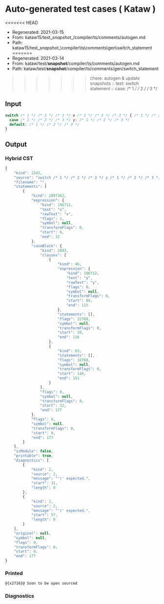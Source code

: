 # Auto-generated test cases ( Kataw )
<<<<<<< HEAD
- Regenerated: 2021-03-15
- From: kataw15/test\__snapshot__/compiler/ts/comments/autogen.md
- Path: kataw15/test\__snapshot__\compiler\ts\comments\gen\switch_statement
=======
- Regenerated: 2021-03-14
- From: kataw/test/__snapshot__/compiler/ts/comments/autogen.md
- Path: kataw/test/__snapshot__/compiler/ts/comments/gen/switch_statement
>>>>>>> chore: autogen & update snapshots
> :: test: switch statement
> :: case: /* 1 */ /* 2 */ /* 3 */
## Input

`````js
switch /* 1 */ /* 2 */ /* 3 */ x /* 1 */ /* 2 */ /* 3 */ { /* 1 */ /* 2 */ /* 3 */
  case /* 1 */ /* 2 */ /* 3 */ y: /* 1 */ /* 2 */ /* 3 */
  default: /* 1 */ /* 2 */ /* 3 */
}
`````

## Output

### Hybrid CST

```javascript
{
    "kind": 2243,
    "source": "switch /* 1 */ /* 2 */ /* 3 */ x /* 1 */ /* 2 */ /* 3 */ { /* 1 */ /* 2 */ /* 3 */\n  case /* 1 */ /* 2 */ /* 3 */ y: /* 1 */ /* 2 */ /* 3 */\n  default: /* 1 */ /* 2 */ /* 3 */\n}",
    "filename": "",
    "statements": [
        {
            "kind": 2097362,
            "expression": {
                "kind": 196712,
                "text": "x",
                "rawText": "x",
                "flags": 1,
                "symbol": null,
                "transformFlags": 0,
                "start": 6,
                "end": 32
            },
            "caseBlock": {
                "kind": 2093,
                "clauses": [
                    {
                        "kind": 46,
                        "expression": {
                            "kind": 196712,
                            "text": "y",
                            "rawText": "y",
                            "flags": 0,
                            "symbol": null,
                            "transformFlags": 0,
                            "start": 89,
                            "end": 115
                        },
                        "statements": [],
                        "flags": 32768,
                        "symbol": null,
                        "transformFlags": 0,
                        "start": 58,
                        "end": 116
                    },
                    {
                        "kind": 65,
                        "statements": [],
                        "flags": 32768,
                        "symbol": null,
                        "transformFlags": 0,
                        "start": 116,
                        "end": 151
                    }
                ],
                "flags": 0,
                "symbol": null,
                "transformFlags": 0,
                "start": 32,
                "end": 177
            },
            "flags": 0,
            "symbol": null,
            "transformFlags": 0,
            "start": 0,
            "end": 177
        }
    ],
    "isModule": false,
    "printable": true,
    "diagnostics": [
        {
            "kind": 2,
            "source": 2,
            "message": "'(' expected.",
            "start": 31,
            "length": 0
        },
        {
            "kind": 2,
            "source": 2,
            "message": "')' expected.",
            "start": 57,
            "length": 0
        }
    ],
    "original": null,
    "symbol": null,
    "flags": 0,
    "transformFlags": 0,
    "start": 0,
    "end": 177
}
```

### Printed

```javascript
@{x2716}@ Soon to be open sourced
```

### Diagnostics

```javascript

```

